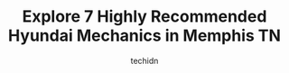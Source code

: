 ---
layout: ampstory
image: https://images.unsplash.com/photo-1639928192091-52a0f057a03a?ixlib=rb-4.0.3&ixid=MnwxMjA3fDB8MHxwaG90by1wYWdlfHx8fGVufDB8fHx8&auto=format&fit=crop&w=640&h=853&q=80
author: techidn
featured: false
description: When it comes to maintaining and repairing your vehicle in Memphis TN, USA, you deserve nothing but the best. Thats why the 7 best Hyundai Mechanic in the area are here to offer their exper
title: Explore 7 Highly Recommended Hyundai Mechanics in Memphis TN
cover:
   title: Explore 7 Highly Recommended Hyundai Mechanics in Memphis TN
   subtitle: Rickpate
   background: https://images.unsplash.com/photo-1639928192091-52a0f057a03a?ixlib=rb-4.0.3&ixid=MnwxMjA3fDB8MHxwaG90by1wYWdlfHx8fGVufDB8fHx8&auto=format&fit=crop&w=640&h=853&q=80

pages: 
 - layout: thirds
   top: <h1>#1 Hyundai at Gossett South</h1>
   bottom: "<p>They were very helpful to someone out of state, to make sure I had everything I needed to make the trip down and drive home in my new car. Its been fantastic so far. Wou</p>"
   background: https://www.knot35.com/toplist/wp-content/uploads/2023/06/best-hyundai-mechanic-1-in-memphis-tn-1685833150.jpeg
   backgroundblur: true
 - layout: thirds
   top: <h1>#2 Gossett Hyundai</h1>
   bottom: "<p>1870 Covington Pike, Memphis, TN 38128, United States</p>"
   background: https://www.knot35.com/toplist/wp-content/uploads/2023/06/best-hyundai-mechanic-2-in-memphis-tn-1685833150.jpeg
   cta:
      link: https://www.knot35.com/toplist/explore-7-highly-recommended-hyundai-mechanics-in-memphis-tn/
      text: Explore 7 Highly Recommended Hyundai Mechanics in Memphis TN
 - layout: thirds
   top: <h1>#3 Moseleys Automotive Service and Sales</h1>
   bottom: "<p>5764 Mt Moriah Rd, Memphis, TN 38115, United States</p>"
   background: https://www.knot35.com/toplist/wp-content/uploads/2023/06/best-hyundai-mechanic-3-in-memphis-tn-1685833150.jpeg
   cta:
      link: https://www.knot35.com/toplist/explore-7-highly-recommended-hyundai-mechanics-in-memphis-tn/
      text: Explore 7 Highly Recommended Hyundai Mechanics in Memphis TN
 - layout: thirds
   top: <h1>#4 Midtown Autowerks, Inc.</h1>
   bottom: "<p>795 Cooper St, Memphis, TN 38104, United States</p>"
   background: https://images.unsplash.com/photo-1609083590460-7b8cc0ca65f8?ixlib=rb-4.0.3&ixid=MnwxMjA3fDB8MHxwaG90by1wYWdlfHx8fGVufDB8fHx8&auto=format&fit=crop&w=640&h=853&q=80
   cta:
      link: https://www.knot35.com/toplist/explore-7-highly-recommended-hyundai-mechanics-in-memphis-tn/
      text: Explore 7 Highly Recommended Hyundai Mechanics in Memphis TN
 - layout: thirds
   top: <h1>#5 Thongs Auto Repair</h1>
   bottom: "<p>54 N Cleveland St, Memphis, TN 38104, United States</p>"
   background: https://images.unsplash.com/photo-1632260260864-caf7fde5ec36?ixlib=rb-4.0.3&ixid=MnwxMjA3fDB8MHxwaG90by1wYWdlfHx8fGVufDB8fHx8&auto=format&fit=crop&w=640&h=853&q=80
   cta:
      link: https://www.knot35.com/toplist/explore-7-highly-recommended-hyundai-mechanics-in-memphis-tn/
      text: Explore 7 Highly Recommended Hyundai Mechanics in Memphis TN
 - layout: thirds
   top: <h1>#6 Unidos Auto Repair</h1>
   bottom: "<p>5704 Mt Moriah Rd, Memphis, TN 38115, United States</p>"
   background: https://images.unsplash.com/photo-1510906594845-bc082582c8cc?ixlib=rb-4.0.3&ixid=MnwxMjA3fDB8MHxwaG90by1wYWdlfHx8fGVufDB8fHx8&auto=format&fit=crop&w=640&h=853&q=80
   cta:
      link: https://www.knot35.com/toplist/explore-7-highly-recommended-hyundai-mechanics-in-memphis-tn/
      text: Explore 7 Highly Recommended Hyundai Mechanics in Memphis TN
 - layout: thirds
   top: <h1>#7 Harris Quon Auto Services</h1>
   bottom: "<p>5290 Elmore Rd, Memphis, TN 38134, United States</p>"
   background: https://images.unsplash.com/photo-1567360425618-1594206637d2?ixlib=rb-4.0.3&ixid=MnwxMjA3fDB8MHxwaG90by1wYWdlfHx8fGVufDB8fHx8&auto=format&fit=crop&w=640&h=853&q=80
   cta:
      link: https://www.knot35.com/toplist/explore-7-highly-recommended-hyundai-mechanics-in-memphis-tn/
      text: Explore 7 Highly Recommended Hyundai Mechanics in Memphis TN
 - layout: thirds
   middle: Continue reading...
   background: https://images.unsplash.com/photo-1534312527009-56c7016453e6?ixlib=rb-4.0.3&ixid=MnwxMjA3fDB8MHxwaG90by1wYWdlfHx8fGVufDB8fHx8&auto=format&fit=crop&w=640&h=853&q=80
   cta:
      link: https://www.knot35.com/toplist/explore-7-highly-recommended-hyundai-mechanics-in-memphis-tn/
      text: Explore 7 Highly Recommended Hyundai Mechanics in Memphis TN
      
---